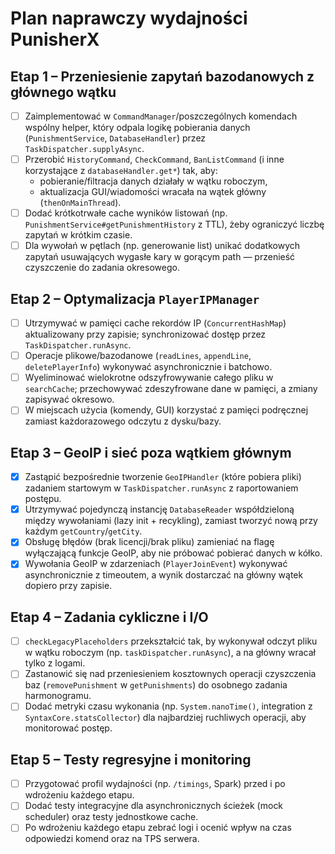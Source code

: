 # Plan naprawczy wydajności PunisherX

## Etap 1 – Przeniesienie zapytań bazodanowych z głównego wątku
- [ ] Zaimplementować w `CommandManager`/poszczególnych komendach wspólny helper, który odpala logikę pobierania danych (`PunishmentService`, `DatabaseHandler`) przez `TaskDispatcher.supplyAsync`.
- [ ] Przerobić `HistoryCommand`, `CheckCommand`, `BanListCommand` (i inne korzystające z `databaseHandler.get*`) tak, aby:
  - pobieranie/filtracja danych działały w wątku roboczym,
  - aktualizacja GUI/wiadomości wracała na wątek główny (`thenOnMainThread`).
- [ ] Dodać krótkotrwałe cache wyników listowań (np. `PunishmentService#getPunishmentHistory` z TTL), żeby ograniczyć liczbę zapytań w krótkim czasie.
- [ ] Dla wywołań w pętlach (np. generowanie list) unikać dodatkowych zapytań usuwających wygasłe kary w gorącym path — przenieść czyszczenie do zadania okresowego.

## Etap 2 – Optymalizacja `PlayerIPManager`
- [ ] Utrzymywać w pamięci cache rekordów IP (`ConcurrentHashMap`) aktualizowany przy zapisie; synchronizować dostęp przez `TaskDispatcher.runAsync`.
- [ ] Operacje plikowe/bazodanowe (`readLines`, `appendLine`, `deletePlayerInfo`) wykonywać asynchronicznie i batchowo.
- [ ] Wyeliminować wielokrotne odszyfrowywanie całego pliku w `searchCache`; przechowywać zdeszyfrowane dane w pamięci, a zmiany zapisywać okresowo.
- [ ] W miejscach użycia (komendy, GUI) korzystać z pamięci podręcznej zamiast każdorazowego odczytu z dysku/bazy.

## Etap 3 – GeoIP i sieć poza wątkiem głównym
- [x] Zastąpić bezpośrednie tworzenie `GeoIPHandler` (które pobiera pliki) zadaniem startowym w `TaskDispatcher.runAsync` z raportowaniem postępu.
- [x] Utrzymywać pojedynczą instancję `DatabaseReader` współdzieloną między wywołaniami (lazy init + recykling), zamiast tworzyć nową przy każdym `getCountry`/`getCity`.
- [x] Obsługę błędów (brak licencji/brak pliku) zamieniać na flagę wyłączającą funkcje GeoIP, aby nie próbować pobierać danych w kółko.
- [x] Wywołania GeoIP w zdarzeniach (`PlayerJoinEvent`) wykonywać asynchronicznie z timeoutem, a wynik dostarczać na główny wątek dopiero przy zapisie.

## Etap 4 – Zadania cykliczne i I/O
- [ ] `checkLegacyPlaceholders` przekształcić tak, by wykonywał odczyt pliku w wątku roboczym (np. `taskDispatcher.runAsync`), a na główny wracał tylko z logami.
- [ ] Zastanowić się nad przeniesieniem kosztownych operacji czyszczenia baz (`removePunishment` w `getPunishments`) do osobnego zadania harmonogramu.
- [ ] Dodać metryki czasu wykonania (np. `System.nanoTime()`, integration z `SyntaxCore.statsCollector`) dla najbardziej ruchliwych operacji, aby monitorować postęp.

## Etap 5 – Testy regresyjne i monitoring
- [ ] Przygotować profil wydajności (np. `/timings`, Spark) przed i po wdrożeniu każdego etapu.
- [ ] Dodać testy integracyjne dla asynchronicznych ścieżek (mock scheduler) oraz testy jednostkowe cache.
- [ ] Po wdrożeniu każdego etapu zebrać logi i ocenić wpływ na czas odpowiedzi komend oraz na TPS serwera.
